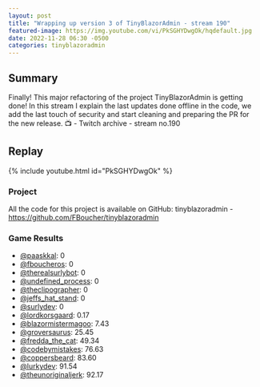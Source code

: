 ```yaml
---
layout: post
title: "Wrapping up version 3 of TinyBlazorAdmin - stream 190"
featured-image: https://img.youtube.com/vi/PkSGHYDwgOk/hqdefault.jpg
date: 2022-11-28 06:30 -0500
categories: tinyblazoradmin
---
```


## Summary

Finally! This major refactoring of the project TinyBlazorAdmin is getting done! In this stream I explain the last updates done offline in the code, we add the last touch of security and start cleaning and preparing the PR for the new release.
📺 - Twitch archive - stream no.190

## Replay

{% include youtube.html id="PkSGHYDwgOk" %}
<br/><!--more-->


### Project

All the code for this project is available on GitHub: tinyblazoradmin - https://github.com/FBoucher/tinyblazoradmin

### Game Results

- [@paaskkal](https://www.twitch.tv/paaskkal): 0
- [@fboucheros](https://www.twitch.tv/fboucheros): 0
- [@therealsurlybot](https://www.twitch.tv/therealsurlybot): 0
- [@undefined_process](https://www.twitch.tv/undefined_process): 0
- [@theclipographer](https://www.twitch.tv/theclipographer): 0
- [@jeffs_hat_stand](https://www.twitch.tv/jeffs_hat_stand): 0
- [@surlydev](https://www.twitch.tv/surlydev): 0
- [@lordkorsgaard](https://www.twitch.tv/lordkorsgaard): 0.17
- [@blazormistermagoo](https://www.twitch.tv/blazormistermagoo): 7.43
- [@groversaurus](https://www.twitch.tv/groversaurus): 25.45
- [@fredda_the_cat](https://www.twitch.tv/fredda_the_cat): 49.34
- [@codebymistakes](https://www.twitch.tv/codebymistakes): 76.63
- [@coppersbeard](https://www.twitch.tv/coppersbeard): 83.60
- [@lurkydev](https://www.twitch.tv/lurkydev): 91.54
- [@theunoriginaljerk](https://www.twitch.tv/theunoriginaljerk): 92.17
